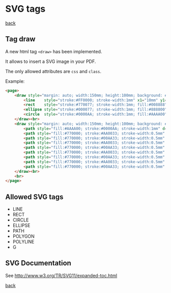 # SVG tags

[back](./README.md)

## Tag draw

A new html tag `<draw>` has been implemented.

It allows to insert a SVG image in your PDF.

The only allowed attributes are `css` and `class`.

Example:

```html
<page>
    <draw style="margin: auto; width:150mm; height:100mm; background: #000000; border: solid 0.5mm #777777;">
        <line    style="stroke:#FF0000; stroke-width:1mm" x1="10mm" y1="10mm" x2="140mm" y2="10mm" >
        <rect    style="stroke:#770077; stroke-width:1mm; fill:#008888" x="15%" y="15%"  w="70%" h="70%">
        <ellipse style="stroke:#000077; stroke-width:1mm; fill:#888800" cx="50%" cy="50%" rx="30%" ry="30%">
        <circle  style="stroke:#0000AA; stroke-width:1mm; fill:#AAAA00" cx="50%" cy="50%" r="15%">
    </draw><br>
    <draw style="margin: auto; width:150mm; height:100mm; background: #000000; border: solid 0.5mm #777777;">
        <path style="fill:#AAAA00; stroke:#0000AA; stroke-width:1mm" d="M20mm,10mm H130mm A10mm,10mm 0,0,0 140mm,20mm V80mm A10mm,10mm 0,0,0 130mm,90mm H20mm A10mm,10mm 0,0,0 10mm,80mm V20mm A10mm,10mm 0,0,0 20mm,10mm">
        <path style="fill:#770000; stroke:#AA0033; stroke-width:0.5mm" d="M 20mm,40mm a16mm,8mm 0,0,0 16mm,8mm" />
        <path style="fill:#770000; stroke:#00AA33; stroke-width:0.5mm" d="M 20mm,40mm l16mm,8mm" />
        <path style="fill:#770000; stroke:#AA0033; stroke-width:0.5mm" d="M 40mm,40mm a16mm,8mm 0,0,1 16mm,8mm" />
        <path style="fill:#770000; stroke:#00AA33; stroke-width:0.5mm" d="M 40mm,40mm l16mm,8mm" />
        <path style="fill:#770000; stroke:#AA0033; stroke-width:0.5mm" d="M 80mm,40mm a16mm,8mm 0,1,0 16mm,8mm" />
        <path style="fill:#770000; stroke:#00AA33; stroke-width:0.5mm" d="M 80mm,40mm l16mm,8mm" />
        <path style="fill:#770000; stroke:#AA0033; stroke-width:0.5mm" d="M100mm,40mm a16mm,8mm 0,1,1 16mm,8mm" />
        <path style="fill:#770000; stroke:#00AA33; stroke-width:0.5mm" d="M100mm,40mm l16mm,8mm" />
    </draw><br>
    <br>
</page>
```

## Allowed SVG tags

-   LINE
-   RECT
-   CIRCLE
-   ELLIPSE
-   PATH
-   POLYGON
-   POLYLINE
-   G

## SVG Documentation

See http://www.w3.org/TR/SVG11/expanded-toc.html

[back](./README.md)
